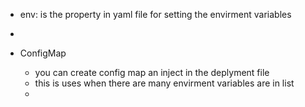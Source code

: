 

- env: is the property in yaml file for setting the envirment variables
-

- ConfigMap
    - you can create config map an inject in the deplyment file
    - this is uses when there are many envirment variables are in list
    - 